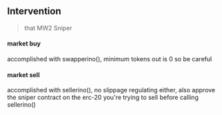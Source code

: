 ## Intervention
> that MW2 Sniper

#### market buy
accomplished with swapperino(), minimum tokens out is 0 so be careful

#### market sell
accomplished with sellerino(), no slippage regulating either, also approve the sniper contract on the erc-20 you're trying to sell before calling sellerino()
